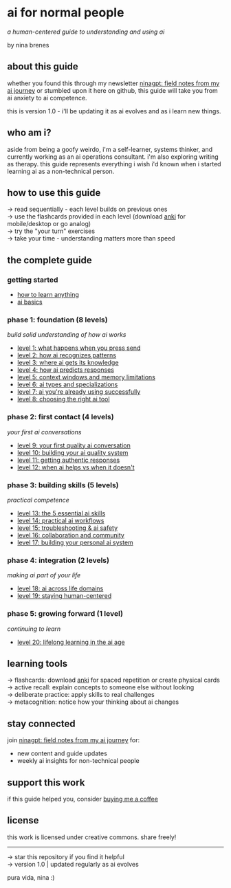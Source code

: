 # ai for normal people
*a human-centered guide to understanding and using ai*

by nina brenes

## about this guide

whether you found this through my newsletter [ninagpt: field notes from my ai journey](https://ninaverse.kit.com/36228eea47) or stumbled upon it here on github, this guide will take you from ai anxiety to ai competence.

this is version 1.0 - i'll be updating it as ai evolves and as i learn new things.

## who am i?

aside from being a goofy weirdo, i'm a self-learner, systems thinker, and currently working as an ai operations consultant. i'm also exploring writing as therapy. this guide represents everything i wish i'd known when i started learning ai as a non-technical person.

## how to use this guide

→ read sequentially - each level builds on previous ones  
→ use the flashcards provided in each level (download [anki](https://ankiweb.net/) for mobile/desktop or go analog)  
→ try the "your turn" exercises  
→ take your time - understanding matters more than speed

## the complete guide

### getting started
- [how to learn anything](how-to-learn-anything.md)
- [ai basics](ai-basics.md)

### phase 1: foundation (8 levels)
*build solid understanding of how ai works*

- [level 1: what happens when you press send](level-1.md)
- [level 2: how ai recognizes patterns](level-2.md)
- [level 3: where ai gets its knowledge](level-3.md)
- [level 4: how ai predicts responses](level-4.md)
- [level 5: context windows and memory limitations](level-5.md)
- [level 6: ai types and specializations](level-6.md)
- [level 7: ai you're already using successfully](level-7.md)
- [level 8: choosing the right ai tool](level-8.md)

### phase 2: first contact (4 levels)
*your first ai conversations*

- [level 9: your first quality ai conversation](level-9.md)
- [level 10: building your ai quality system](level-10.md)
- [level 11: getting authentic responses](level-11.md)
- [level 12: when ai helps vs when it doesn't](level-12.md)

### phase 3: building skills (5 levels)
*practical competence*

- [level 13: the 5 essential ai skills](level-13.md)
- [level 14: practical ai workflows](level-14.md)
- [level 15: troubleshooting & ai safety](level-15.md)
- [level 16: collaboration and community](level-16.md)
- [level 17: building your personal ai system](level-17.md)

### phase 4: integration (2 levels)
*making ai part of your life*

- [level 18: ai across life domains](level-18.md)
- [level 19: staying human-centered](level-19.md)

### phase 5: growing forward (1 level)
*continuing to learn*

- [level 20: lifelong learning in the ai age](level-20.md)

## learning tools

→ flashcards: download [anki](https://ankiweb.net/) for spaced repetition or create physical cards  
→ active recall: explain concepts to someone else without looking  
→ deliberate practice: apply skills to real challenges  
→ metacognition: notice how your thinking about ai changes  

## stay connected

join [ninagpt: field notes from my ai journey](https://ninaverse.kit.com/36228eea47) for:
- new content and guide updates
- weekly ai insights for non-technical people

## support this work

if this guide helped you, consider [buying me a coffee](https://buymeacoffee.com/ninabrenes)

## license

this work is licensed under creative commons. share freely!

---

→ star this repository if you find it helpful  
→ version 1.0 | updated regularly as ai evolves

pura vida, nina :)
